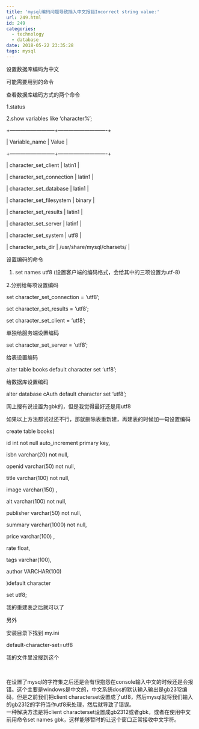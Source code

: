 ```yaml
---
title: 'mysql编码问题导致插入中文报错Incorrect string value:'
url: 249.html
id: 249
categories:
  - technology
  - database
date: 2018-05-22 23:35:28
tags: mysql
---
```


设置数据库编码为中文

可能需要用到的命令

查看数据库编码方式的两个命令

1.status

2.show variables like &#8216;character%&#8217;;

+&#8212;&#8212;&#8212;&#8212;&#8212;&#8212;&#8212;&#8212;&#8211;+&#8212;&#8212;&#8212;&#8212;&#8212;&#8212;&#8212;&#8212;&#8212;-+

| Variable_name | Value |

+&#8212;&#8212;&#8212;&#8212;&#8212;&#8212;&#8212;&#8212;&#8211;+&#8212;&#8212;&#8212;&#8212;&#8212;&#8212;&#8212;&#8212;&#8212;-+

| character_set_client | latin1 |

| character_set_connection | latin1 |

| character_set_database | latin1 |

| character_set_filesystem | binary |

| character_set_results | latin1 |

| character_set_server | latin1 |

| character_set_system | utf8 |

| character_sets_dir | /usr/share/mysql/charsets/ |

设置编码的命令

1.  set names utf8 (设置客户端的编码格式，会给其中的三项设置为utf-8)

2.分别给每项设置编码

set character_set_connection = &#8216;utf8&#8217;;

set character_set_results = &#8216;utf8&#8217;;

set character_set_client = &#8216;utf8&#8217;;

单独给服务端设置编码

set character_set_server = &#8216;utf8&#8217;;

给表设置编码

alter table books default character set &#8216;utf8&#8217;;

给数据库设置编码

alter database cAuth default character set &#8216;utf8&#8217;;

网上搜有说设置为gbk的，但是我觉得最好还是用utf8

如果以上方法都试过还不行，那就删除表重新建，再建表的时候加一句设置编码

create table books(

id int not null auto_increment primary key,

isbn varchar(20) not null,

openid varchar(50) not null,

title varchar(100) not null,

image varchar(150) ,

alt varchar(100) not null,

publisher varchar(50) not null,

summary varchar(1000) not null,

price varchar(100) ,

rate float,

tags varchar(100),

author VARCHAR(100)

)default character

set utf8;

我的重建表之后就可以了

另外

安装目录下找到 my.ini

default-character-set=utf8

我的文件里没搜到这个

&nbsp;

<div>在设置了mysql的字符集之后还是会有很抱怨在console输入中文的时候还是会报错。这个主要是windows是中文的，中文系统dos的默认输入输出是gb2312编码，但是之前我们把client characterset设置成了utf8，然后mysql就将我们输入的gb2312的字符当作utf8来处理，然后就导致了错误。</div>
<div>一种解决方法是将client characterset设置成gb2312或者gbk，或者在使用中文前用命令set names gbk，这样能够暂时的让这个窗口正常接收中文字符。</div>